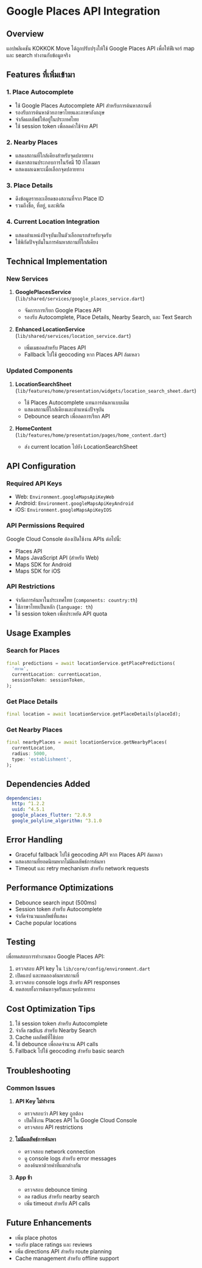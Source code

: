 # Google Places API Integration

## Overview
แอปพลิเคชัน KOKKOK Move ได้ถูกปรับปรุงให้ใช้ Google Places API เพื่อให้ฟีเจอร์ map และ search ทำงานกับข้อมูลจริง

## Features ที่เพิ่มเข้ามา

### 1. Place Autocomplete
- ใช้ Google Places Autocomplete API สำหรับการค้นหาสถานที่
- รองรับการค้นหาด้วยภาษาไทยและภาษาอังกฤษ
- จำกัดผลลัพธ์ให้อยู่ในประเทศไทย
- ใช้ session token เพื่อลดค่าใช้จ่าย API

### 2. Nearby Places
- แสดงสถานที่ใกล้เคียงสำหรับจุดปลายทาง
- ค้นหาสถานประกอบการในรัศมี 10 กิโลเมตร
- แสดงผลเฉพาะเมื่อเลือกจุดปลายทาง

### 3. Place Details
- ดึงข้อมูลรายละเอียดของสถานที่จาก Place ID
- รวมถึงชื่อ, ที่อยู่, และพิกัด

### 4. Current Location Integration
- แสดงตำแหน่งปัจจุบันเป็นตัวเลือกแรกสำหรับจุดรับ
- ใช้พิกัดปัจจุบันในการค้นหาสถานที่ใกล้เคียง

## Technical Implementation

### New Services
1. **GooglePlacesService** (`lib/shared/services/google_places_service.dart`)
   - จัดการการเรียก Google Places API
   - รองรับ Autocomplete, Place Details, Nearby Search, และ Text Search

2. **Enhanced LocationService** (`lib/shared/services/location_service.dart`)
   - เพิ่มเมธอดสำหรับ Places API
   - Fallback ไปใช้ geocoding หาก Places API ล้มเหลว

### Updated Components
1. **LocationSearchSheet** (`lib/features/home/presentation/widgets/location_search_sheet.dart`)
   - ใช้ Places Autocomplete แทนการค้นหาแบบเดิม
   - แสดงสถานที่ใกล้เคียงและตำแหน่งปัจจุบัน
   - Debounce search เพื่อลดการเรียก API

2. **HomeContent** (`lib/features/home/presentation/pages/home_content.dart`)
   - ส่ง current location ไปยัง LocationSearchSheet

## API Configuration

### Required API Keys
- Web: `Environment.googleMapsApiKeyWeb`
- Android: `Environment.googleMapsApiKeyAndroid`
- iOS: `Environment.googleMapsApiKeyIOS`

### API Permissions Required
Google Cloud Console ต้องเปิดใช้งาน APIs ต่อไปนี้:
- Places API
- Maps JavaScript API (สำหรับ Web)
- Maps SDK for Android
- Maps SDK for iOS

### API Restrictions
- จำกัดการค้นหาในประเทศไทย (`components: country:th`)
- ใช้ภาษาไทยเป็นหลัก (`language: th`)
- ใช้ session token เพื่อประหยัด API quota

## Usage Examples

### Search for Places
```dart
final predictions = await locationService.getPlacePredictions(
  'สยาม',
  currentLocation: currentLocation,
  sessionToken: sessionToken,
);
```

### Get Place Details
```dart
final location = await locationService.getPlaceDetails(placeId);
```

### Get Nearby Places
```dart
final nearbyPlaces = await locationService.getNearbyPlaces(
  currentLocation,
  radius: 5000,
  type: 'establishment',
);
```

## Dependencies Added
```yaml
dependencies:
  http: ^1.2.2
  uuid: ^4.5.1
  google_places_flutter: ^2.0.9
  google_polyline_algorithm: ^3.1.0
```

## Error Handling
- Graceful fallback ไปใช้ geocoding API หาก Places API ล้มเหลว
- แสดงสถานที่ยอดนิยมหากไม่มีผลลัพธ์การค้นหา
- Timeout และ retry mechanism สำหรับ network requests

## Performance Optimizations
- Debounce search input (500ms)
- Session token สำหรับ Autocomplete
- จำกัดจำนวนผลลัพธ์ที่แสดง
- Cache popular locations

## Testing
เพื่อทดสอบการทำงานของ Google Places API:
1. ตรวจสอบ API key ใน `lib/core/config/environment.dart`
2. เปิดแอป และทดลองค้นหาสถานที่
3. ตรวจสอบ console logs สำหรับ API responses
4. ทดสอบทั้งการค้นหาจุดรับและจุดปลายทาง

## Cost Optimization Tips
1. ใช้ session token สำหรับ Autocomplete
2. จำกัด radius สำหรับ Nearby Search
3. Cache ผลลัพธ์ที่ใช้บ่อย
4. ใช้ debounce เพื่อลดจำนวน API calls
5. Fallback ไปใช้ geocoding สำหรับ basic search

## Troubleshooting

### Common Issues
1. **API Key ไม่ทำงาน**
   - ตรวจสอบว่า API key ถูกต้อง
   - เปิดใช้งาน Places API ใน Google Cloud Console
   - ตรวจสอบ API restrictions

2. **ไม่มีผลลัพธ์การค้นหา**
   - ตรวจสอบ network connection
   - ดู console logs สำหรับ error messages
   - ลองค้นหาด้วยคำที่แตกต่างกัน

3. **App ช้า**
   - ตรวจสอบ debounce timing
   - ลด radius สำหรับ nearby search
   - เพิ่ม timeout สำหรับ API calls

## Future Enhancements
- เพิ่ม place photos
- รองรับ place ratings และ reviews
- เพิ่ม directions API สำหรับ route planning
- Cache management สำหรับ offline support
